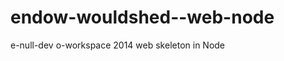 endow-wouldshed--web-node
=========================

e-null-dev o-workspace 2014 web skeleton in Node

